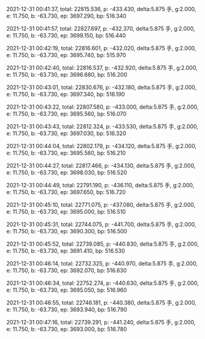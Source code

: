 2021-12-31 00:41:37, total: 22815.536, p: -433.430, delta:5.875 手, g:2.000, e: 11.750, b: -63.730, ep: 3697.290, bp: 516.340

2021-12-31 00:41:57, total: 22827.697, p: -432.370, delta:5.875 手, g:2.000, e: 11.750, b: -63.730, ep: 3699.150, bp: 516.440

2021-12-31 00:42:19, total: 22816.601, p: -432.020, delta:5.875 手, g:2.000, e: 11.750, b: -63.730, ep: 3695.740, bp: 515.970

2021-12-31 00:42:40, total: 22816.537, p: -432.920, delta:5.875 手, g:2.000, e: 11.750, b: -63.730, ep: 3696.680, bp: 516.200

2021-12-31 00:43:01, total: 22830.676, p: -432.180, delta:5.875 手, g:2.000, e: 11.750, b: -63.730, ep: 3697.340, bp: 516.190

2021-12-31 00:43:22, total: 22807.580, p: -433.000, delta:5.875 手, g:2.000, e: 11.750, b: -63.730, ep: 3695.560, bp: 516.070

2021-12-31 00:43:43, total: 22812.324, p: -433.530, delta:5.875 手, g:2.000, e: 11.750, b: -63.730, ep: 3697.030, bp: 516.320

2021-12-31 00:44:04, total: 22802.179, p: -434.120, delta:5.875 手, g:2.000, e: 11.750, b: -63.730, ep: 3695.560, bp: 516.210

2021-12-31 00:44:27, total: 22817.466, p: -434.130, delta:5.875 手, g:2.000, e: 11.750, b: -63.730, ep: 3698.030, bp: 516.520

2021-12-31 00:44:49, total: 22791.190, p: -436.110, delta:5.875 手, g:2.000, e: 11.750, b: -63.730, ep: 3697.650, bp: 516.720

2021-12-31 00:45:10, total: 22771.075, p: -437.080, delta:5.875 手, g:2.000, e: 11.750, b: -63.730, ep: 3695.000, bp: 516.510

2021-12-31 00:45:31, total: 22744.075, p: -441.700, delta:5.875 手, g:2.000, e: 11.750, b: -63.730, ep: 3690.300, bp: 516.500

2021-12-31 00:45:52, total: 22739.085, p: -440.830, delta:5.875 手, g:2.000, e: 11.750, b: -63.730, ep: 3691.410, bp: 516.530

2021-12-31 00:46:14, total: 22732.325, p: -440.970, delta:5.875 手, g:2.000, e: 11.750, b: -63.730, ep: 3692.070, bp: 516.630

2021-12-31 00:46:34, total: 22752.274, p: -440.630, delta:5.875 手, g:2.000, e: 11.750, b: -63.730, ep: 3695.050, bp: 516.960

2021-12-31 00:46:55, total: 22746.181, p: -440.380, delta:5.875 手, g:2.000, e: 11.750, b: -63.730, ep: 3693.940, bp: 516.790

2021-12-31 00:47:16, total: 22739.291, p: -441.240, delta:5.875 手, g:2.000, e: 11.750, b: -63.730, ep: 3693.000, bp: 516.780